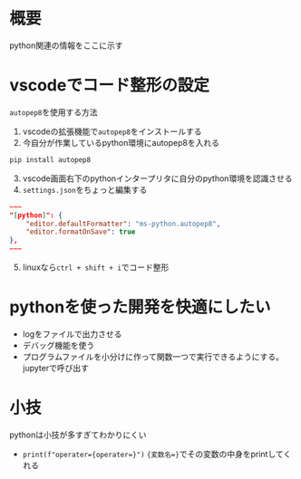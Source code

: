 # 概要
python関連の情報をここに示す

# vscodeでコード整形の設定
`autopep8`を使用する方法
1. vscodeの拡張機能で`autopep8`をインストールする
2. 今自分が作業しているpython環境にautopep8を入れる
```bash
pip install autopep8
```
3. vscode画面右下のpythonインタープリタに自分のpython環境を認識させる
4. `settings.json`をちょっと編集する
```json:settings.json
~~~
"[python]": {
    "editor.defaultFormatter": "ms-python.autopep8",
    "editor.formatOnSave": true
},
~~~
```
5. linuxなら`ctrl + shift + i`でコード整形

# pythonを使った開発を快適にしたい
- logをファイルで出力させる
- デバッグ機能を使う
- プログラムファイルを小分けに作って関数一つで実行できるようにする。jupyterで呼び出す

# 小技
pythonは小技が多すぎてわかりにくい
- `print(f"operater={operater=}")` `{変数名=}`でその変数の中身をprintしてくれる
